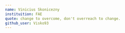 ```yaml
---
name: Vinicius Skonicezny
instituition: FAE
quote: change to overcome, don't overreach to change.
github_user: Visko93
---
```


